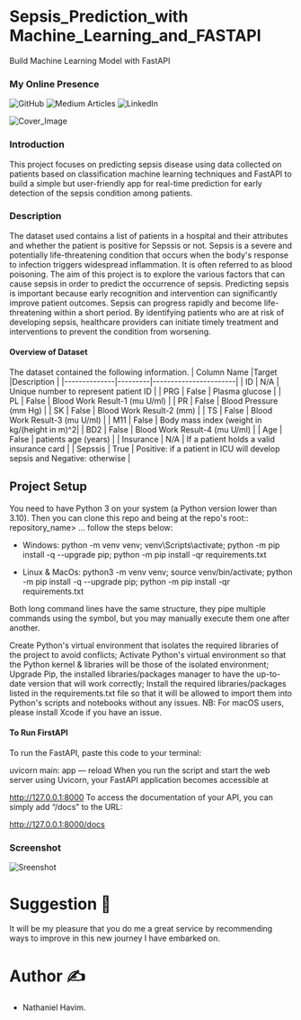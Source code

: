# Sepsis_Prediction_with Machine_Learning_and_FASTAPI
Build Machine Learning Model with FastAPI

### My Online Presence
![GitHub](https://github.com/nhavim) ![Medium Articles](https://medium.com/@nhavim123) ![LinkedIn](https://www.linkedin.com/in/nathaniel-havim)

![Cover_Image](https://my.clevelandclinic.org/-/scassets/images/org/health/articles/12361-sepsis)

### Introduction
This project focuses on predicting sepsis disease using data collected on patients based on classification machine learning techniques and FastAPI to build a simple but user-friendly app for real-time prediction for early detection of the sepsis condition among patients.

### Description
The dataset used contains a list of patients in a hospital and their attributes and whether the patient is positive for Sepssis or not.
Sepsis is a severe and potentially life-threatening condition that occurs when the body's response to infection triggers widespread inflammation. It is often referred to as blood poisoning.
The aim of this project is to explore the various factors that can cause sepsis in order to predict the occurrence of sepsis.
Predicting sepsis is important because early recognition and intervention can significantly improve patient outcomes. Sepsis can progress rapidly and become life-threatening within a short period. By identifying patients who are at risk of developing sepsis, healthcare providers can initiate timely treatment and interventions to prevent the condition from worsening.

#### Overview of Dataset
The dataset contained the following information.
| Column Name	 |Target	 |Description            |
|--------------|---------|-----------------------|
|  ID	         | N/A	   | Unique number to represent patient ID |
|  PRG	       | False   | Plasma glucose |
|  PL	         | False   | Blood Work Result-1 (mu U/ml) |
|  PR	         | False	 | Blood Pressure (mm Hg)        |
|  SK	         | False	 | Blood Work Result-2 (mm)      |
|  TS	         | False	 | Blood Work Result-3 (mu U/ml) |
|  M11	       | False	 | Body mass index (weight in kg/(height in m)^2|
|  BD2	       | False	 | Blood Work Result-4 (mu U/ml) |
|  Age	       | False	 | patients age (years) |
|  Insurance	 | N/A	   | If a patient holds a valid insurance card |
|  Sepssis	   | True	   | Positive: if a patient in ICU will develop sepsis and Negative: otherwise |

## Project Setup
You need to have Python 3 on your system (a Python version lower than 3.10). Then you can clone this repo and being at the repo's root:: repository_name> ... follow the steps below:

- Windows:
python -m venv venv; venv\Scripts\activate; python -m pip install -q --upgrade pip; python -m pip install -qr requirements.txt

- Linux & MacOs:
python3 -m venv venv; source venv/bin/activate; python -m pip install -q --upgrade pip; python -m pip install -qr requirements.txt

Both long command lines have the same structure, they pipe multiple commands using the symbol, but you may manually execute them one after another.

Create Python's virtual environment that isolates the required libraries of the project to avoid conflicts;
Activate Python's virtual environment so that the Python kernel & libraries will be those of the isolated environment;
Upgrade Pip, the installed libraries/packages manager to have the up-to-date version that will work correctly;
Install the required libraries/packages listed in the requirements.txt file so that it will be allowed to import them into Python's scripts and notebooks without any issues.
NB: For macOS users, please install Xcode if you have an issue.

#### To Run FirstAPI
To run the FastAPI, paste this code to your terminal:

uvicorn main: app — reload
When you run the script and start the web server using Uvicorn, your FastAPI application becomes accessible at

http://127.0.0.1:8000
To access the documentation of your API, you can simply add “/docs” to the URL:

http://127.0.0.1:8000/docs

### Screenshot

![Sreenshot](https://user-images.githubusercontent.com/102419217/243078928-a8352c5f-afea-43b1-8bf5-c24607cf3481.gif)

# Suggestion :handshake:
It will be my pleasure that you do me a great service by recommending ways to improve in this new journey I have embarked on.

# Author :writing_hand:
+ Nathaniel Havim.
